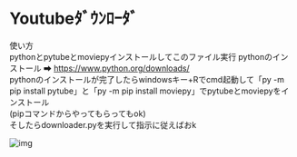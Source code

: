 # Youtubeﾀﾞｳﾝﾛｰﾀﾞ  
使い方  
pythonとpytubeとmoviepyインストールしてこのファイル実行
pythonのインストール ➡ https://www.python.org/downloads/  
pythonのインストールが完了したらwindowsキー+Rでcmd起動して「py -m pip install pytube」と「py -m pip install moviepy」でpytubeとmoviepyをインストール  
(pipコマンドからやってもらってもok)  
そしたらdownloader.pyを実行して指示に従えばおk  
  
  
    
![img](https://media.discordapp.net/attachments/703506191472394251/983379614527275048/unknown.png)
